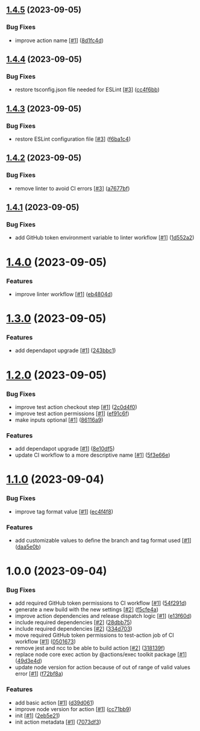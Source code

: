 ## [1.4.5](https://github.com/d3p1/semantic-release-action/compare/1.4.4...1.4.5) (2023-09-05)


### Bug Fixes

* improve action name [[#1](https://github.com/d3p1/semantic-release-action/issues/1)] ([8d1fc4d](https://github.com/d3p1/semantic-release-action/commit/8d1fc4d224a9633778141bddb4961b252cfeda29))

## [1.4.4](https://github.com/d3p1/semantic-release-action/compare/1.4.3...1.4.4) (2023-09-05)


### Bug Fixes

* restore tsconfig.json file needed for ESLint [[#3](https://github.com/d3p1/semantic-release-action/issues/3)] ([cc4f6bb](https://github.com/d3p1/semantic-release-action/commit/cc4f6bbd3481ad21eaa830fd7eefc90d50ae94fa))

## [1.4.3](https://github.com/d3p1/semantic-release-action/compare/1.4.2...1.4.3) (2023-09-05)


### Bug Fixes

* restore ESLint configuration file [[#3](https://github.com/d3p1/semantic-release-action/issues/3)] ([f6ba1c4](https://github.com/d3p1/semantic-release-action/commit/f6ba1c446c930ed4469cabf77cf782c0cc46407d))

## [1.4.2](https://github.com/d3p1/semantic-release-action/compare/1.4.1...1.4.2) (2023-09-05)


### Bug Fixes

* remove linter to avoid CI errors [[#3](https://github.com/d3p1/semantic-release-action/issues/3)] ([a7677bf](https://github.com/d3p1/semantic-release-action/commit/a7677bf9f2f2b6e8752d5f7a3f1fb8125e8e5cae))

## [1.4.1](https://github.com/d3p1/semantic-release-action/compare/1.4.0...1.4.1) (2023-09-05)


### Bug Fixes

* add GitHub token environment variable to linter workflow [[#1](https://github.com/d3p1/semantic-release-action/issues/1)] ([1d552a2](https://github.com/d3p1/semantic-release-action/commit/1d552a2e7881440fbc30eada56e1f4023d873535))

# [1.4.0](https://github.com/d3p1/semantic-release-action/compare/1.3.0...1.4.0) (2023-09-05)


### Features

* improve linter workflow [[#1](https://github.com/d3p1/semantic-release-action/issues/1)] ([eb4804d](https://github.com/d3p1/semantic-release-action/commit/eb4804d3d50549a7d15a3ed647535517a437a16b))

# [1.3.0](https://github.com/d3p1/semantic-release-action/compare/1.2.0...1.3.0) (2023-09-05)


### Features

* add dependapot upgrade [[#1](https://github.com/d3p1/semantic-release-action/issues/1)] ([243bbc1](https://github.com/d3p1/semantic-release-action/commit/243bbc166bb947a8f836ff8f1284257bae476710))

# [1.2.0](https://github.com/d3p1/semantic-release-action/compare/1.1.0...1.2.0) (2023-09-05)


### Bug Fixes

* improve test action checkout step [[#1](https://github.com/d3p1/semantic-release-action/issues/1)] ([2c0d4f0](https://github.com/d3p1/semantic-release-action/commit/2c0d4f0ac6d30c455d19b697f061e2786aeb282c))
* improve test action permissions [[#1](https://github.com/d3p1/semantic-release-action/issues/1)] ([ef91c6f](https://github.com/d3p1/semantic-release-action/commit/ef91c6f70eaf6ea89c2b8d3c0e028109b87f1229))
* make inputs optional [[#1](https://github.com/d3p1/semantic-release-action/issues/1)] ([86116a9](https://github.com/d3p1/semantic-release-action/commit/86116a9a94848638ab6aeac058debb8b1b5ec3ff))


### Features

* add dependapot upgrade [[#1](https://github.com/d3p1/semantic-release-action/issues/1)] ([8e10df5](https://github.com/d3p1/semantic-release-action/commit/8e10df589db5a5fc3ce2ed82cda895236ab7a8d5))
* update CI workflow to a more descriptive name [[#1](https://github.com/d3p1/semantic-release-action/issues/1)] ([5f3e66e](https://github.com/d3p1/semantic-release-action/commit/5f3e66e403eb584805f8563a8116efb3c4c7e2e0))

# [1.1.0](https://github.com/d3p1/semantic-release-action/compare/1.0.0...1.1.0) (2023-09-04)


### Bug Fixes

* improve tag format value [[#1](https://github.com/d3p1/semantic-release-action/issues/1)] ([ec4f4f8](https://github.com/d3p1/semantic-release-action/commit/ec4f4f8686f471b7de97902b0a1510a71dccd251))


### Features

* add customizable values to define the branch and tag format used [[#1](https://github.com/d3p1/semantic-release-action/issues/1)] ([daa5e0b](https://github.com/d3p1/semantic-release-action/commit/daa5e0b7192eb35ccc7caf3c16b2df08c7e002c8))

# 1.0.0 (2023-09-04)


### Bug Fixes

* add required GitHub token permissions to CI workflow [[#1](https://github.com/d3p1/semantic-release-action/issues/1)] ([54f291d](https://github.com/d3p1/semantic-release-action/commit/54f291d02c13d0552b9a86e01281c0deee11a1f4))
* generate a new build with the new settings [[#2](https://github.com/d3p1/semantic-release-action/issues/2)] ([f5cfe4a](https://github.com/d3p1/semantic-release-action/commit/f5cfe4ac1f7c5776ab7cf069d32cd3e5df7f7169))
* improve action dependencies and release dispatch logic [[#1](https://github.com/d3p1/semantic-release-action/issues/1)] ([e13f60d](https://github.com/d3p1/semantic-release-action/commit/e13f60d332e361d76e1fdb7a340a0884c9f43446))
* include required dependencies [[#2](https://github.com/d3p1/semantic-release-action/issues/2)] ([28dbb75](https://github.com/d3p1/semantic-release-action/commit/28dbb75503beb30ece3c2b1900141de4a6231ead))
* include required dependencies [[#2](https://github.com/d3p1/semantic-release-action/issues/2)] ([334d703](https://github.com/d3p1/semantic-release-action/commit/334d70334f834ce4b7a4974d6d29377a9e467b03))
* move required GitHub token permissions to test-action job of CI workflow [[#1](https://github.com/d3p1/semantic-release-action/issues/1)] ([0501673](https://github.com/d3p1/semantic-release-action/commit/050167398a6b406e1a7f5636ed8a2b023b4d3c9d))
* remove jest and ncc to be able to build action [[#2](https://github.com/d3p1/semantic-release-action/issues/2)] ([318139f](https://github.com/d3p1/semantic-release-action/commit/318139fa092b2c54e94d47486ea05adc6dcd5958))
* replace node core exec action by @actions/exec toolkit package [[#1](https://github.com/d3p1/semantic-release-action/issues/1)] ([49d3e4d](https://github.com/d3p1/semantic-release-action/commit/49d3e4d3d25819240f9749c0282b4eb88f73abe3))
* update node version for action because of out of range of valid values error [[#1](https://github.com/d3p1/semantic-release-action/issues/1)] ([f72bf8a](https://github.com/d3p1/semantic-release-action/commit/f72bf8a0c34d6e43bd214a0e483452a17d697ff3))


### Features

* add basic action [[#1](https://github.com/d3p1/semantic-release-action/issues/1)] ([d39d061](https://github.com/d3p1/semantic-release-action/commit/d39d061bcecc87d4f5bf7b22c62ad913f84e0695))
* improve node version for action [[#1](https://github.com/d3p1/semantic-release-action/issues/1)] ([cc71bb9](https://github.com/d3p1/semantic-release-action/commit/cc71bb9f30ae237c39714e971789bef9af6da660))
* init [[#1](https://github.com/d3p1/semantic-release-action/issues/1)] ([2eb5e21](https://github.com/d3p1/semantic-release-action/commit/2eb5e219e5355c25c1fa461aed58e3b1583fd020))
* init action metadata [[#1](https://github.com/d3p1/semantic-release-action/issues/1)] ([7073df3](https://github.com/d3p1/semantic-release-action/commit/7073df3dbcd04c0de9e0e80cbf35507fe866211b))
